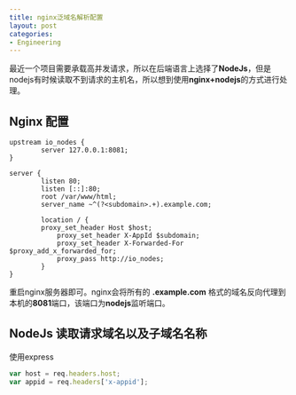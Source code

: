 ```yaml
---
title: nginx泛域名解析配置
layout: post
categories:
- Engineering
---
```

最近一个项目需要承载高并发请求，所以在后端语言上选择了**NodeJs**，但是nodejs有时候读取不到请求的主机名，所以想到使用**nginx+nodejs**的方式进行处理。

## Nginx 配置

```text
upstream io_nodes {
        server 127.0.0.1:8081;
}

server {
        listen 80;
        listen [::]:80;
        root /var/www/html;
        server_name ~^(?<subdomain>.+).example.com;

        location / {
	    proxy_set_header Host $host;
            proxy_set_header X-AppId $subdomain;
            proxy_set_header X-Forwarded-For $proxy_add_x_forwarded_for;
            proxy_pass http://io_nodes;
        }
}
```

重启nginx服务器即可。nginx会将所有的 **<subdomain>.example.com** 格式的域名反向代理到本机的**8081**端口，该端口为**nodejs**监听端口。

## NodeJs 读取请求域名以及子域名名称
使用express

```javascript
var host = req.headers.host;
var appid = req.headers['x-appid'];
```
